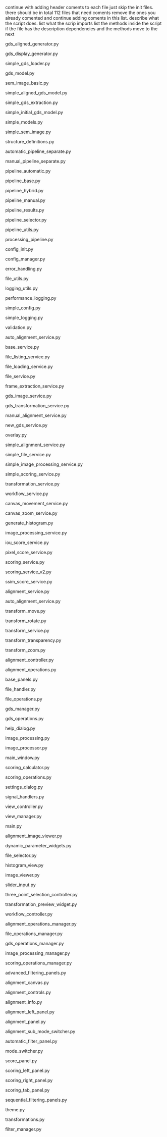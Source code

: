 continue with adding header coments to each file just skip the init files. there should be in total 112 files that need coments remove the ones you already comented and continue adding coments in this list.
describe what the script does. 
list what the scrip imports
list the methods inside the script
if the file has the description dependencies and the methods move to the next 


gds_aligned_generator.py

gds_display_generator.py

simple_gds_loader.py

gds_model.py

sem_image_basic.py

simple_aligned_gds_model.py

simple_gds_extraction.py

simple_initial_gds_model.py

simple_models.py

simple_sem_image.py

structure_definitions.py

automatic_pipeline_separate.py

manual_pipeline_separate.py

pipeline_automatic.py

pipeline_base.py

pipeline_hybrid.py

pipeline_manual.py

pipeline_results.py

pipeline_selector.py

pipeline_utils.py

processing_pipeline.py

config_init.py

config_manager.py

error_handling.py

file_utils.py

logging_utils.py

performance_logging.py

simple_config.py

simple_logging.py

validation.py

auto_alignment_service.py

base_service.py

file_listing_service.py

file_loading_service.py

file_service.py

frame_extraction_service.py

gds_image_service.py

gds_transformation_service.py

manual_alignment_service.py

new_gds_service.py

overlay.py

simple_alignment_service.py

simple_file_service.py

simple_image_processing_service.py

simple_scoring_service.py

transformation_service.py

workflow_service.py

canvas_movement_service.py

canvas_zoom_service.py

generate_histogram.py

image_processing_service.py

iou_score_service.py

pixel_score_service.py

scoring_service.py

scoring_service_v2.py

ssim_score_service.py

alignment_service.py

auto_alignment_service.py

transform_move.py

transform_rotate.py

transform_service.py

transform_transparency.py

transform_zoom.py

alignment_controller.py

alignment_operations.py

base_panels.py

file_handler.py

file_operations.py

gds_manager.py

gds_operations.py

help_dialog.py

image_processing.py

image_processor.py

main_window.py

scoring_calculator.py

scoring_operations.py

settings_dialog.py

signal_handlers.py

view_controller.py

view_manager.py

main.py

alignment_image_viewer.py

dynamic_parameter_widgets.py

file_selector.py

histogram_view.py

image_viewer.py

slider_input.py

three_point_selection_controller.py

transformation_preview_widget.py

workflow_controller.py

alignment_operations_manager.py

file_operations_manager.py

gds_operations_manager.py

image_processing_manager.py

scoring_operations_manager.py

advanced_filtering_panels.py

alignment_canvas.py

alignment_controls.py

alignment_info.py

alignment_left_panel.py

alignment_panel.py

alignment_sub_mode_switcher.py

automatic_filter_panel.py

mode_switcher.py

score_panel.py

scoring_left_panel.py

scoring_right_panel.py

scoring_tab_panel.py

sequential_filtering_panels.py

theme.py

transformations.py

filter_manager.py